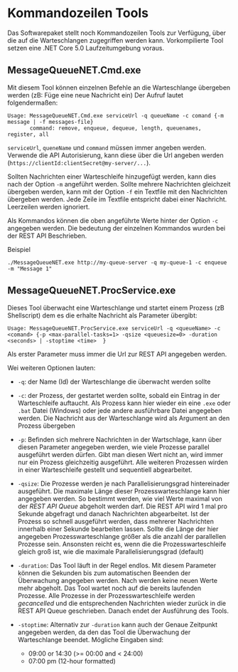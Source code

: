 # Kommandozeilen Tools

Das Softwarepaket stellt noch Kommandozeilen Tools zur Verfügung, über die auf die Warteschlangen zugegriffen werden kann. Vorkompilierte Tool setzen eine .NET Core 5.0 Laufzeitumgebung voraus.

## MessageQueueNET.Cmd.exe

Mit diesem Tool können einzelnen Befehle an die Warteschlange übergeben werden (zB: Füge eine neue Nachricht ein)
Der Aufruf lautet folgendermaßen:

```
Usage: MessageQueueNET.Cmd.exe serviceUrl -q queueName -c comand {-m message | -f messages-file}
       command: remove, enqueue, dequeue, length, queuenames, register, all
```

`serviceUrl`, `queneName` und `command` müssen immer angeben werden. Verwende die API Autorisierung, kann diese über die Url angeben werden (`https://clientId:clientSecret@my-server/...`).

Sollten Nachrichten einer Warteschleife hinzugefügt werden, kann dies nach der Option `-m` angeführt werden. Sollte mehrere Nachrichten gleichzeit übergeben werden,
kann mit der Option `-f` ein Textfile mit den Nachrichten übergeben werden. Jede Zeile im Textfile entspricht dabei einer Nachricht. Leerzeilen werden ignoriert.

Als Kommandos können die oben angeführte Werte hinter der Option `-c` angegeben werden. Die bedeutung der einzelnen Kommandos wurden bei der REST API Beschrieben.

Beispiel

```
./MessageQueueNET.exe http://my-queue-server -q my-queue-1 -c enqueue -m "Message 1"
```

## MessageQueueNET.ProcService.exe

Dieses Tool überwacht eine Warteschlange und startet einem Prozess (zB Shellscript) dem es die erhalte Nachricht als Parameter übergibt:

```
Usage: MessageQueueNET.ProcService.exe serviceUrl -q <queueName> -c <comand> {-p <max-parallel-tasks=1> -qsize <queuesize=0> -duration <seconds> | -stoptime <time>  }
```

Als erster Parameter muss immer die Url zur REST API angegeben werden. 

Wei weiteren Optionen lauten:

* `-q`:
   der Name (Id) der Warteschlange die überwacht werden sollte

* `-c`: 
   der Prozess, der gestartet werden sollte, sobald ein Eintrag in der Warteschleife auftaucht. Als Prozess kann hier wieder ein eine `.exe` oder `.bat` Datei (Windows) oder jede andere ausführbare Datei angegeben werden.
   Die Nachricht aus der Warteschlange wird als Argument an den Prozess übergeben

* `-p`: 
   Befinden sich mehrere Nachrichten in der Wartschlage, kann über diesen Parameter angegeben werden, wie viele Prozesse parallel ausgeführt werden dürfen. Gibt man diesen Wert nicht an, wird immer nur ein Prozess gleichzeitig ausgeführt.
   Alle weiteren Prozessen wirden in einer Warteschleife gestellt und sequentiell abgearbeitet.

* `-qsize`: 
   Die Prozesse werden je nach Parallelisierungsgrad hintereinader ausgeführt. Die maximale Länge dieser Prozesswarteschlange kann hier angegeben werden. So bestimmt werden, wie viel Werte maximal von der *REST API Queue* abgeholt werden
   darf. Die REST API wird 1 mal pro Sekunde abgefragt und danach Nachrichten abgearbeitet. Ist der Prozess so schnell ausgeführt werden, dass mehrerer Nachrichten innerhalb einer Sekunde bearbeiten lassen. Sollte die Länge der 
   hier angegeben Prozesswarteschlange größer als die anzahl der parallellen Prozesse sein. Ansonsten reicht es, wenn die die Prozesswarteschleife gleich groß ist, wie die maximale Parallelisierungsgrad (default) 

* `-duration`:
   Das Tool läuft in der Regel endlos. Mit diesem Parameter können die Sekunden bis zum automatischen Beenden der Überwachung angegeben werden. Nach werden keine neuen Werte mehr abgeholt. Das Tool wartet noch
   auf die bereits laufenden Prozesse. Alle Prozesse in der Prozesswarteschleife werden *gecancelled* und die entsprechenden Nachrichten wieder zurück in die REST API Queue geschrieben. Danach endet der Ausführung des Tools.

* `-stoptime`:
   Alternativ zur `-duration` kann auch der Genaue Zeitpunkt angegeben werden, da den das Tool die Überwachung der Warteschlange beendet. Mögliche Eingaben sind: 

   * 09:00 or 14:30  (>= 00:00 and < 24:00)
   * 07:00 pm  (12-hour formatted)

